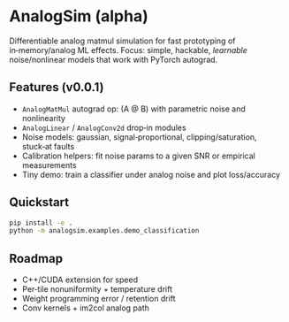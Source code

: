 
# AnalogSim (alpha)

Differentiable analog matmul simulation for fast prototyping of in‑memory/analog ML effects.
Focus: simple, hackable, *learnable* noise/nonlinear models that work with PyTorch autograd.

## Features (v0.0.1)
- `AnalogMatMul` autograd op: (A @ B) with parametric noise and nonlinearity
- `AnalogLinear` / `AnalogConv2d` drop‑in modules
- Noise models: gaussian, signal‑proportional, clipping/saturation, stuck‑at faults
- Calibration helpers: fit noise params to a given SNR or empirical measurements
- Tiny demo: train a classifier under analog noise and plot loss/accuracy

## Quickstart
```bash
pip install -e .
python -m analogsim.examples.demo_classification
```

## Roadmap
- C++/CUDA extension for speed
- Per‑tile nonuniformity + temperature drift
- Weight programming error / retention drift
- Conv kernels + im2col analog path
```

